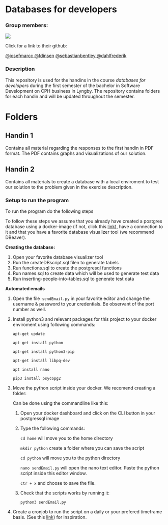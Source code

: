 # Databases for developers

### Group members: 
<a href = "https://github.com/dahlfrederik/soft_1sem_databases/graphs/contributors">
  <img src = "https://contrib.rocks/image?repo=dahlfrederik/soft_1sem_databases"/>
</a>

Click for a link to their github: 

[@josefmarcc ](https://github.com/josefmarcc)
[@fdinsen](https://github.com/fdinsen)
[@sebastianbentley ](https://github.com/SebastianBentley)
[@dahlfrederik ](https://github.com/dahlfrederik)

### Description
This repository is used for the handins in the course _databases for developers_ during the first semester of the bachelor in Software Development on CPH business in Lyngby. 
The repository contains folders for each handin and will be updated throughout the semester. 

# Folders

## Handin 1 
Contains all material regarding the responses to the first handin in PDF format. The PDF contains graphs and visualizations of our solution. 

## Handin 2
Contains all materials to create a database with a local enviroment to test our solution to the problem given in the exercise description. 

### Setup to run the program
To run the program do the following steps

To follow these steps we assume that you already have created a postgres database using a docker-image (if not, click this [link](https://hub.docker.com/_/postgres)), have a connection to it and that you have a favorite database visualizer tool (we recommend DBeaver). 

**Creating the database:**

1. Open your favorite database visualizer tool 
2. Run the createDBscript.sql filen to generate tabels 
2. Run functions.sql to create the postgresql functions 
3. Run names.sql to create data which will be used to generate test data
4. Run inserting-people-into-tables.sql to generate test data 

**Automated emails**

1. Open the file` sendEmail.py` in your favorite editor and change the username & password to your credentials. Be observant of the port number as well. 
2. Install python3 and relevant packages for this project to your docker enviroment using following commands:

	`apt-get update`
	
	`apt-get install python`
	
	`apt-get install python3-pip`
	
	`apt-get install libpq-dev`
	
	`apt install nano`
	
	`pip3 install psycopg2` 
	
	
3. Move the python script inside your docker. We recomend creating a folder: 

	Can be done using the commandline like this: 
	
	1. Open your docker dashboard and click on the CLI button in your postgressql image
	2. Type the following commands: 
	
		`cd home` will move you to the home directory
		
		`mkdir python` create a folder where you can save the script 
		
		`cd python` will move you to the python directory 
		
		`nano sendEmail.py` will open the nano text editor. Paste the python script inside this editor window. 
		
		`ctr + x` and choose to save the file. 
	
	3. Check that the scripts works by running it: 
	
		`python3 sendEmail.py`
	
4. Create a cronjob to run the script on a daily or your prefered timeframe basis. (See this [link](https://phoenixnap.com/kb/set-up-cron-job-linux )) for inspiration. 
	

